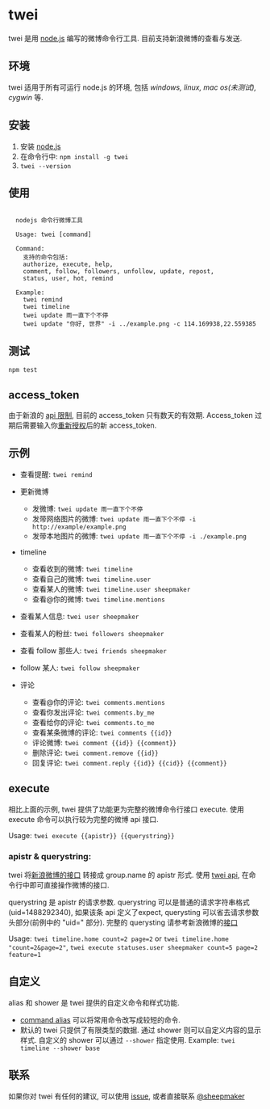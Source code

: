 twei
====

twei 是用 [node.js][0] 编写的微博命令行工具. 目前支持新浪微博的查看与发送.

## 环境

twei 适用于所有可运行 node.js 的环境, 包括 _windows, linux, mac os(未测试), cygwin_ 等.

## 安装

  1. 安装 [node.js][1]
  2. 在命令行中: `npm install -g twei`
  3. `twei --version`
  
## 使用

```

  nodejs 命令行微博工具
    
  Usage: twei [command]
    
  Command:
    支持的命令包括: 
    authorize, execute, help, 
    comment, follow, followers, unfollow, update, repost,
    status, user, hot, remind

  Example:
    twei remind
    twei timeline
    twei update 雨一直下个不停
    twei update "你好, 世界" -i ../example.png -c 114.169938,22.559385

```

## 测试

  `npm test`
  
## access_token

  由于新浪的 [api 限制][2], 目前的 access_token 只有数天的有效期. Access_token 过期后需要输入你[重新授权][6]后的新 access_token. 

## 示例
  
  - 查看提醒: `twei remind`
  - 更新微博
  
    - 发微博: `twei update 雨一直下个不停`
    - 发带网络图片的微博: `twei update 雨一直下个不停 -i http://example/example.png`
    - 发带本地图片的微博: `twei update 雨一直下个不停 -i ./example.png`
    
  - timeline
  
    - 查看收到的微博: `twei timeline`
    - 查看自己的微博: `twei timeline.user`
    - 查看某人的微博: `twei timeline.user sheepmaker`
    - 查看@你的微博: `twei timeline.mentions`
    
  - 查看某人信息: `twei user sheepmaker`
  - 查看某人的粉丝: `twei followers sheepmaker`
  - 查看 follow 那些人: `twei friends sheepmaker`
  - follow 某人: `twei follow sheepmaker`
  - 评论
  
    - 查看@你的评论: `twei comments.mentions`
    - 查看你发出评论: `twei comments.by_me`
    - 查看给你的评论: `twei comments.to_me`
    - 查看某条微博的评论: `twei comments {{id}}`
    - 评论微博: `twei comment {{id}} {{comment}}`
    - 删除评论: `twei comment.remove {{id}}`
    - 回复评论: `twei comment.reply {{id}} {{cid}} {{comment}}`
    
## execute

  相比上面的示例, twei 提供了功能更为完整的微博命令行接口 execute. 使用 execute 命令可以执行较为完整的微博 api 接口.
  
  Usage: `twei execute {{apistr}} {{querystring}}`
  
### apistr & querystring:

  twei 将[新浪微博的接口][4] 转接成 group.name 的 apistr 形式. 使用 [twei api][5], 在命令行中即可直接操作微博的接口.
  
  querystring 是 apistr 的请求参数. querystring 可以是普通的请求字符串格式(uid=1488292340), 如果该条 api 定义了expect, querysting 可以省去请求参数头部分(前例中的 "uid=" 部分). 完整的 querysting 请参考新浪微博的[接口][4]
  
  Usage: `twei timeline.home count=2 page=2` or `twei timeline.home "count=2&page=2"`, 
         `twei execute statuses.user sheepmaker count=5 page=2 feature=1` 

         
## 自定义

  alias 和 shower 是 twei 提供的自定义命令和样式功能. 
  
  - [command alias][7] 可以将常用命令改写成较短的命令. 
  - 默认的 twei 只提供了有限类型的数据. 通过 shower 则可以自定义内容的显示样式. 自定义的 shower 可以通过 `--shower` 指定使用.
    Example: `twei timeline --shower base`

## 联系

  如果你对 twei 有任何的建议, 可以使用 [issue][8], 或者直接联系 [@sheepmaker][9]
  
    

[0]: http://nodejs.org/
[1]: http://nodejs.org/#download
[2]: http://open.weibo.com/wiki/Oauth2#.E8.BF.87.E6.9C.9F.E6.97.B6.E9.97.B4
[4]: http://open.weibo.com/wiki/API%E6%96%87%E6%A1%A3_V2
[5]: https://github.com/justan/twei/blob/master/lib/api/tsina.js
[6]: https://api.weibo.com/oauth2/authorize?client_id=3811884266&redirect_uri=http%3A%2F%2Fprojects.whosemind.net%2Ftwei%2Ftsina_access_token.html&response_type=token
[7]: https://github.com/justan/twei/blob/master/lib/user_alias/alias.example.js
[8]: https://github.com/justan/twei/issues/new
[9]: http://weibo.com/urmaker